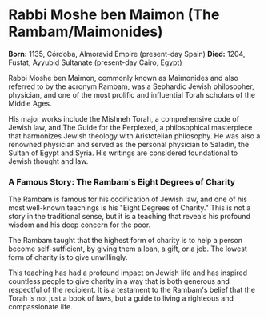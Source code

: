 # Rabbi Moshe ben Maimon (The Rambam/Maimonides)

**Born:** 1135, Córdoba, Almoravid Empire (present-day Spain)
**Died:** 1204, Fustat, Ayyubid Sultanate (present-day Cairo, Egypt)

Rabbi Moshe ben Maimon, commonly known as Maimonides and also referred to by the acronym Rambam, was a Sephardic Jewish philosopher, physician, and one of the most prolific and influential Torah scholars of the Middle Ages.

His major works include the Mishneh Torah, a comprehensive code of Jewish law, and The Guide for the Perplexed, a philosophical masterpiece that harmonizes Jewish theology with Aristotelian philosophy. He was also a renowned physician and served as the personal physician to Saladin, the Sultan of Egypt and Syria. His writings are considered foundational to Jewish thought and law.

### A Famous Story: The Rambam's Eight Degrees of Charity

The Rambam is famous for his codification of Jewish law, and one of his most well-known teachings is his "Eight Degrees of Charity." This is not a story in the traditional sense, but it is a teaching that reveals his profound wisdom and his deep concern for the poor.

The Rambam taught that the highest form of charity is to help a person become self-sufficient, by giving them a loan, a gift, or a job. The lowest form of charity is to give unwillingly.

This teaching has had a profound impact on Jewish life and has inspired countless people to give charity in a way that is both generous and respectful of the recipient. It is a testament to the Rambam's belief that the Torah is not just a book of laws, but a guide to living a righteous and compassionate life.